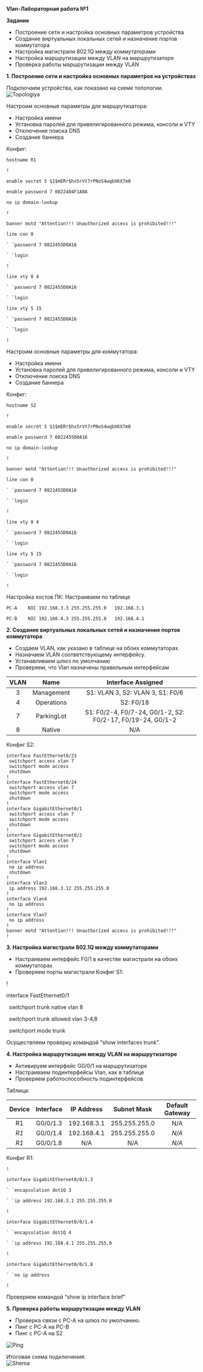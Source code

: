**Vlan-Лабораторная работа №1**

**Задание**

- Построение сети и настройка основных параметров устройства
- Создание виртуальных локальных сетей и назначение портов коммутатора
- Настройка магистрали 802.1Q между коммутаторами
- Настройка маршрутизации между VLAN на маршрутизаторе
- Проверка работы маршрутизации между VLAN


**1. Построение сети и настройка основных параметров на устройствах**

Подключаем устройства, как показано на схеме топологии.
![Topologiya](https://github.com/Farix01/Otus-kurs/blob/main/%D0%9B%D0%B0%D0%B1%D0%BE%D1%80%D0%B0%D1%82%D0%BE%D1%80%D0%B8%D0%B8/Vlan/Topologiya.png)

Настроим основные параметры для маршрутизатора:

- Настройка имени
- Установка паролей для привелигированного режима, консоли и VTY
- Отключение поиска DNS
- Создание баннера
 
Конфиг:
```
hostname R1

!

enable secret 5 $1$mERr$hx5rVt7rPNoS4wqbXKX7m0

enable password 7 0822404F1A0A

no ip domain-lookup

!

banner motd "Attention!!! Unauthorized access is prohibited!!!"

line con 0

` `password 7 0822455D0A16

` `login

!

line vty 0 4

` `password 7 0822455D0A16

` `login

line vty 5 15

` `password 7 0822455D0A16

` `login

!
```

Настроим основные параметры для коммутатора:

- Настройка имени
- Установка паролей для привелигированного режима, консоли и VTY
- Отключение поиска DNS
- Создание баннера
 
Конфиг:
```
hostname S2

!

enable secret 5 $1$mERr$hx5rVt7rPNoS4wqbXKX7m0

enable password 7 0822455D0A16

no ip domain-lookup

!

banner motd "Attention!!! Unauthorized access is prohibited!!!"

line con 0

` `password 7 0822455D0A16

` `login

!

line vty 0 4

` `password 7 0822455D0A16

` `login

line vty 5 15

` `password 7 0822455D0A16

` `login

!
```
Настройка хостов ПК:
Настраиваем по таблице
```
PC-A    NIC 192.168.3.3 255.255.255.0   192.168.3.1

PC-B    NIC 192.168.4.3 255.255.255.0   192.168.4.1
```
**2. Создание виртуальных локальных сетей и назначение портов коммутатора**

- Создаем VLAN, как указано в таблице на обоих коммутаторах.
- Назначаем VLAN соответствующему интерфейсу.
- Устанавливаем шлюз по умолчанию
- Проверяем, что Vlan назначены правильным интерфейсам

|**VLAN**|**Name**|**Interface Assigned**|
| :-: | :-: | :-: |
|3|Management|S1: VLAN 3, S2: VLAN 3, S1: F0/6|
|4|Operations|S2: F0/18|
|7|ParkingLot|S1: F0/2-4, F0/7-24, G0/1-2, S2: F0/2-17, F0/19-24, G0/1-2|
|8|Native|N/A|


Конфиг S2:
```
interface FastEthernet0/23
 switchport access vlan 7
 switchport mode access
 shutdown
!
interface FastEthernet0/24
 switchport access vlan 7
 switchport mode access
 shutdown
!
interface GigabitEthernet0/1
 switchport access vlan 7
 switchport mode access
 shutdown
!
interface GigabitEthernet0/2
 switchport access vlan 7
 switchport mode access
 shutdown
!
interface Vlan1
 no ip address
 shutdown
!
interface Vlan3
 ip address 192.168.3.12 255.255.255.0
!
interface Vlan4
 no ip address
!
interface Vlan7
 no ip address
!
banner motd "Attention!!! Unauthorized access is prohibited!!!"
!

```
**3. Настройка магистрали 802.1Q между коммутаторами**

- Настраиваем интерфейс F0/1 в качестве магистрали на обоих коммутаторах
- Проверяем порты магистрали
  Конфиг S1:

!

interface FastEthernet0/1

` `switchport trunk native vlan 8

` `switchport trunk allowed vlan 3-4,8

` `switchport mode trunk

Осуществляем проверку командой “show interfaces trunk”.

**4. Настройка маршрутизации между VLAN на маршрутизаторе**

- Активируем интерфейс G0/0/1 на маршрутизаторе
- Настраиваем подинтерфейсы Vlan, как в таблице
- Проверяем работоспособность подинтерфейсов

Таблица:

|**Device**|**Interface**|**IP Address**|**Subnet Mask**|**Default Gateway**|
| :-: | :-: | :-: | :-: | :-: |
|R1|G0/0/1.3|192.168.3.1|255.255.255.0|N/A|
|*R1*|G0/0/1.4|192.168.4.1|255.255.255.0|*N/A*|
|*R1*|G0/0/1.8|N/A|N/A|*N/A*|


Конфиг R1:
```
!

interface GigabitEthernet0/0/1.3

` `encapsulation dot1Q 3

` `ip address 192.168.3.1 255.255.255.0

!

interface GigabitEthernet0/0/1.4

` `encapsulation dot1Q 4

` `ip address 192.168.4.1 255.255.255.0

!

interface GigabitEthernet0/0/1.8

` `no ip address

!
```
Проверяем командой “show ip interface brief”

**5. Проверка работы маршрутизации между VLAN**

- Проверка связи с PC-A на шлюз по умолчанию.
- Пинг с PC-A на PC-B
- Пинг с PC-A на S2

![Ping](https://github.com/Farix01/Otus-kurs/blob/main/Лаборатории/Vlan/Ping.jpg)

Итоговая схема подключения:
<br>
![Shema](https://github.com/Farix01/Otus-kurs/blob/main/Лаборатории/Vlan/Shema.jpg)
